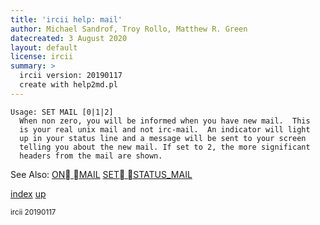 ```yaml
---
title: 'ircii help: mail'
author: Michael Sandrof, Troy Rollo, Matthew R. Green
datecreated: 3 August 2020
layout: default
license: ircii
summary: >
  ircii version: 20190117
  create with help2md.pl
---
```

```
Usage: SET MAIL [0|1|2]
  When non zero, you will be informed when you have new mail.  This
  is your real unix mail and not irc-mail.  An indicator will light
  up in your status line and a message will be sent to your screen
  telling you about the new mail. If set to 2, the more significant
  headers from the mail are shown.

```
See Also:
  [ON MAIL](../on/mail.html)
  [SET STATUS_MAIL](../set/status_mail.html)

[index](index.html)
[up](..)

<small> ircii 20190117 </small>
